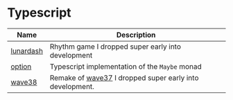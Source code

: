 # Typescript

| Name                      | Description                                                                                             |
| ------------------------- | ------------------------------------------------------------------------------------------------------- |
| [lunardash](./lunardash/) | Rhythm game I dropped super early into development                                                      |
| [option](./option/)       | Typescript implementation of the `Maybe` monad                                                          |
| [wave38](./wave38/)       | Remake of [wave37](https://github.com/Mateiadrielrafael/wave37) I dropped super early into development. |
